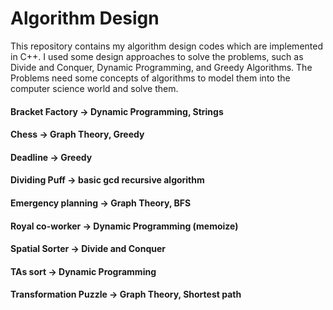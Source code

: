# Algorithm Design
This repository contains my algorithm design codes which are implemented in C++. I used some design approaches to solve the problems, such as Divide and Conquer, Dynamic Programming, and Greedy Algorithms. The Problems need some concepts of algorithms to model them into the computer science world and solve them.
#### Bracket Factory -> Dynamic Programming, Strings
#### Chess -> Graph Theory, Greedy
#### Deadline -> Greedy
#### Dividing Puff -> basic gcd recursive algorithm 
#### Emergency planning -> Graph Theory, BFS
#### Royal co-worker -> Dynamic Programming (memoize)
#### Spatial Sorter -> Divide and Conquer
#### TAs sort -> Dynamic Programming
#### Transformation Puzzle -> Graph Theory, Shortest path
